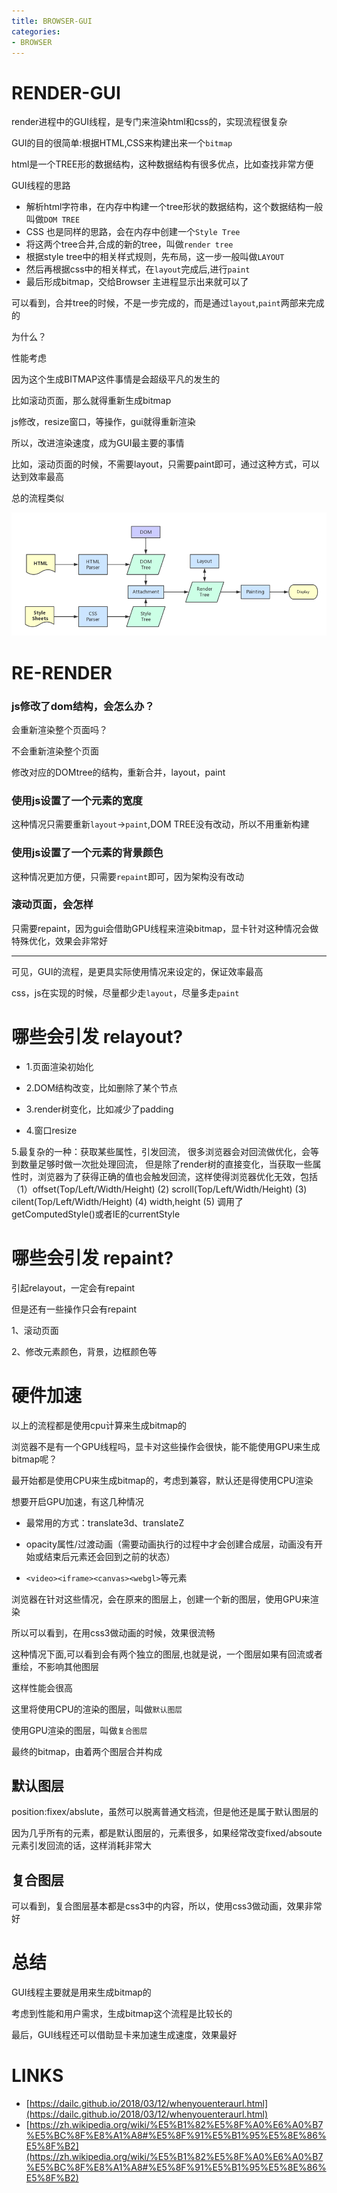 ```yaml
---
title: BROWSER-GUI
categories: 
- BROWSER
---
```



# RENDER-GUI

render进程中的GUI线程，是专门来渲染html和css的，实现流程很复杂

GUI的目的很简单:根据HTML,CSS来构建出来一个`bitmap`


html是一个TREE形的数据结构，这种数据结构有很多优点，比如查找非常方便

GUI线程的思路

- 解析html字符串，在内存中构建一个tree形状的数据结构，这个数据结构一般叫做`DOM TREE`
- CSS 也是同样的思路，会在内存中创建一个`Style Tree`
- 将这两个tree合并,合成的新的tree，叫做`render tree`
- 根据style tree中的相关样式规则，先布局，这一步一般叫做`LAYOUT`
- 然后再根据css中的相关样式，在`layout`完成后,进行`paint`
- 最后形成bitmap，交给Browser 主进程显示出来就可以了


可以看到，合并tree的时候，不是一步完成的，而是通过`layout`,`paint`两部来完成的

为什么？

性能考虑

因为这个生成BITMAP这件事情是会超级平凡的发生的

比如滚动页面，那么就得重新生成bitmap

js修改，resize窗口，等操作，gui就得重新渲染

所以，改进渲染速度，成为GUI最主要的事情

比如，滚动页面的时候，不需要layout，只需要paint即可，通过这种方式，可以达到效率最高



总的流程类似


![GUI](./images/browser_rending.png)



# RE-RENDER 



### js修改了dom结构，会怎么办？

会重新渲染整个页面吗？

不会重新渲染整个页面

修改对应的DOMtree的结构，重新合并，layout，paint

### 使用js设置了一个元素的宽度

这种情况只需要重新`layout`->`paint`,DOM TREE没有改动，所以不用重新构建


### 使用js设置了一个元素的背景颜色

这种情况更加方便，只需要`repaint`即可，因为架构没有改动


### 滚动页面，会怎样

只需要repaint，因为gui会借助GPU线程来渲染bitmap，显卡针对这种情况会做特殊优化，效果会非常好


------------------

可见，GUI的流程，是更具实际使用情况来设定的，保证效率最高


css，js在实现的时候，尽量都少走`layout`，尽量多走`paint`

# 哪些会引发 relayout?

- 1.页面渲染初始化

- 2.DOM结构改变，比如删除了某个节点

- 3.render树变化，比如减少了padding

- 4.窗口resize

5.最复杂的一种：获取某些属性，引发回流，
很多浏览器会对回流做优化，会等到数量足够时做一次批处理回流，
但是除了render树的直接变化，当获取一些属性时，浏览器为了获得正确的值也会触发回流，这样使得浏览器优化无效，包括
    （1）offset(Top/Left/Width/Height)
     (2) scroll(Top/Left/Width/Height)
     (3) cilent(Top/Left/Width/Height)
     (4) width,height
     (5) 调用了getComputedStyle()或者IE的currentStyle

# 哪些会引发 repaint?

引起relayout，一定会有repaint

但是还有一些操作只会有repaint

1、滚动页面

2、修改元素颜色，背景，边框颜色等


# 硬件加速

以上的流程都是使用cpu计算来生成bitmap的

浏览器不是有一个GPU线程吗，显卡对这些操作会很快，能不能使用GPU来生成bitmap呢？

最开始都是使用CPU来生成bitmap的，考虑到兼容，默认还是得使用CPU渲染

想要开启GPU加速，有这几种情况

- 最常用的方式：translate3d、translateZ

- opacity属性/过渡动画（需要动画执行的过程中才会创建合成层，动画没有开始或结束后元素还会回到之前的状态）

- `<video><iframe><canvas><webgl>`等元素

浏览器在针对这些情况，会在原来的图层上，创建一个新的图层，使用GPU来渲染

所以可以看到，在用css3做动画的时候，效果很流畅

这种情况下面,可以看到会有两个独立的图层,也就是说，一个图层如果有回流或者重绘，不影响其他图层

这样性能会很高

这里将使用CPU的渲染的图层，叫做`默认图层`

使用GPU渲染的图层，叫做`复合图层`

最终的bitmap，由着两个图层合并构成


## 默认图层

position:fixex/abslute，虽然可以脱离普通文档流，但是他还是属于默认图层的

因为几乎所有的元素，都是默认图层的，元素很多，如果经常改变fixed/absoute元素引发回流的话，这样消耗非常大

## 复合图层
可以看到，复合图层基本都是css3中的内容，所以，使用css3做动画，效果非常好


# 总结

GUI线程主要就是用来生成bitmap的

考虑到性能和用户需求，生成bitmap这个流程是比较长的

最后，GUI线程还可以借助显卡来加速生成速度，效果最好









# LINKS
- [https://dailc.github.io/2018/03/12/whenyouenteraurl.html](https://dailc.github.io/2018/03/12/whenyouenteraurl.html)
- [https://zh.wikipedia.org/wiki/%E5%B1%82%E5%8F%A0%E6%A0%B7%E5%BC%8F%E8%A1%A8#%E5%8F%91%E5%B1%95%E5%8E%86%E5%8F%B2](https://zh.wikipedia.org/wiki/%E5%B1%82%E5%8F%A0%E6%A0%B7%E5%BC%8F%E8%A1%A8#%E5%8F%91%E5%B1%95%E5%8E%86%E5%8F%B2)